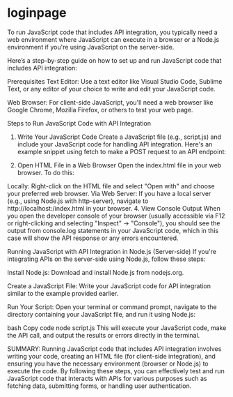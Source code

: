 # loginpage
To run JavaScript code that includes API integration, you typically need a web environment where JavaScript can execute in a browser or a Node.js environment if you're using JavaScript on the server-side.

Here’s a step-by-step guide on how to set up and run JavaScript code that includes API integration:

Prerequisites
Text Editor: Use a text editor like Visual Studio Code, Sublime Text, or any editor of your choice to write and edit your JavaScript code.

Web Browser: For client-side JavaScript, you'll need a web browser like Google Chrome, Mozilla Firefox, or others to test your web page.

Steps to Run JavaScript Code with API Integration
1. Write Your JavaScript Code
Create a JavaScript file (e.g., script.js) and include your JavaScript code for handling API integration. Here's an example snippet using fetch to make a POST request to an API endpoint:


3. Open HTML File in a Web Browser
Open the index.html file in your web browser. To do this:

Locally: Right-click on the HTML file and select "Open with" and choose your preferred web browser.
Via Web Server: If you have a local server (e.g., using Node.js with http-server), navigate to http://localhost:<port>/index.html in your browser.
4. View Console Output
When you open the developer console of your browser (usually accessible via F12 or right-clicking and selecting "Inspect" -> "Console"), you should see the output from console.log statements in your JavaScript code, which in this case will show the API response or any errors encountered.

Running JavaScript with API Integration in Node.js (Server-side)
If you're integrating APIs on the server-side using Node.js, follow these steps:

Install Node.js: Download and install Node.js from nodejs.org.

Create a JavaScript File: Write your JavaScript code for API integration similar to the example provided earlier.

Run Your Script: Open your terminal or command prompt, navigate to the directory containing your JavaScript file, and run it using Node.js:

bash
Copy code
node script.js
This will execute your JavaScript code, make the API call, and output the results or errors directly in the terminal.

SUMMARY:
Running JavaScript code that includes API integration involves writing your code, creating an HTML file (for client-side integration), and ensuring you have the necessary environment (browser or Node.js) to execute the code. By following these steps, you can effectively test and run JavaScript code that interacts with APIs for various purposes such as fetching data, submitting forms, or handling user authentication.
